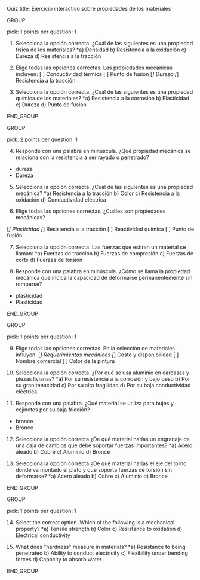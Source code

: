 Quiz title: Ejercicio interactivo sobre propiedades de los materiales

GROUP

pick: 1
points per question: 1

1. Selecciona la opción correcta. ¿Cuál de las siguientes es una propiedad física de los materiales?
*a) Densidad
b) Resistencia a la oxidación
c) Dureza
d) Resistencia a la tracción

2. Elige todas las opciones correctas. Las propiedades mecánicas incluyen:
[ ] Conductividad térmica
[ ] Punto de fusión
[*] Dureza
[*] Resistencia a la tracción

3. Selecciona la opción correcta. ¿Cuál de las siguientes es una propiedad química de los materiales?
*a) Resistencia a la corrosión
b) Elasticidad
c) Dureza
d) Punto de fusión

END_GROUP


GROUP

pick: 2
points per question: 1

4. Responde con una palabra en minúscula. ¿Qué propiedad mecánica se relaciona con la resistencia a ser rayado o penetrado?
* dureza
* Dureza

5. Selecciona la opción correcta. ¿Cuál de las siguientes es una propiedad mecánica?
*a) Resistencia a la tracción
b) Color
c) Resistencia a la oxidación
d) Conductividad eléctrica

6. Elige todas las opciones correctas. ¿Cuáles son propiedades mecánicas?

[*] Plasticidad
[*] Resistencia a la tracción
[ ] Reactividad química
[ ] Punto de fusión

7. Selecciona la opción correcta. Las fuerzas que estiran un material se llaman:
*a) Fuerzas de tracción
b) Fuerzas de compresión
c) Fuerzas de corte
d) Fuerzas de torsión

8. Responde con una palabra en minúscula. ¿Cómo se llama la propiedad mecánica que indica la capacidad de deformarse permanentemente sin romperse?
* plasticidad
* Plasticidad

END_GROUP



GROUP

pick: 1
points per question: 1

9. Elige todas las opciones correctas. En la selección de materiales influyen:
[*] Requerimientos mecánicos
[*] Costo y disponibilidad
[ ] Nombre comercial
[ ] Color de la pintura

10. Selecciona la opción correcta. ¿Por qué se usa aluminio en carcasas y piezas livianas?
*a) Por su resistencia a la corrosión y bajo peso
b) Por su gran tenacidad
c) Por su alta fragilidad
d) Por su baja conductividad eléctrica

11. Responde con una palabra. ¿Qué material se utiliza para bujes y cojinetes por su baja fricción?
* bronce
* Bronce

12. Selecciona la opción correcta ¿De qué material harías un engranaje de una caja de cambios que debe soportar fuerzas importantes?
*a) Acero aleado
b) Cobre
c) Aluminio
d) Bronce

13. Selecciona la opción correcta ¿De qué material harías el eje del torno donde va montado el plato y que soporta fuerzas de torsión sin deformarse?
*a) Acero aleado
b) Cobre
c) Aluminio
d) Bronce

END_GROUP


GROUP

pick: 1
points per question: 1

14. Select the correct option. Which of the following is a mechanical property?
*a) Tensile strength
b) Color
c) Resistance to oxidation
d) Electrical conductivity

15. What does "hardness" measure in materials?
*a) Resistance to being penetrated
b) Ability to conduct electricity
c) Flexibility under bending forces
d) Capacity to absorb water

END_GROUP
